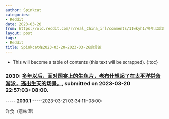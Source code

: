 ```yaml
---
author: Spinkcat
categories:
- Reddit
date: 2023-03-20
from: https://old.reddit.com/r/real_China_irl/comments/11wkyh1/多年以后面对国宴上的生鱼片老布什想起了在太平洋拼命游泳逃出生天的场景/
layout: post
tags:
- Reddit
title: Spinkcat在2023-03-20~2023-03-26的言论
---
```


* This will become a table of contents (this text will be scrapped).
{:toc}

### 2030: [多年以后，面对国宴上的生鱼片，老布什想起了在太平洋拼命游泳，逃出生天的场景。](https://old.reddit.com/r/real_China_irl/comments/11wkyh1/多年以后面对国宴上的生鱼片老布什想起了在太平洋拼命游泳逃出生天的场景/), submitted on 2023-03-20 22:57:03+08:00.

----- __2030.1__ -----2023-03-21 03:34:11+08:00:

洋食（意味深）

